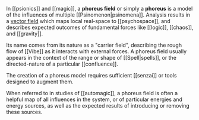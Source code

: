 In [[psionics]] and [[magic]], a **phoreus field** or simply a **phoreus** is a model of the influences of multiple [[Psinomenon|psinomena]]. Analysis results in a [vector field](https://en.wikipedia.org/wiki/Vector_field) which maps local real-space to [[psychospace]], and describes expected outcomes of fundamental forces like [[logic]], [[chaos]], and [[gravity]]. 

Its name comes from its nature as a "carrier field", describing the rough flow of [[Vibe]] as it interacts with external forces. A phoreus field usually appears in the context of the range or shape of [[Spell|spells]], or the directed-nature of a particular [[confluence]]. 

The creation of a phoreus model requires sufficient [[senzai]] or tools designed to augment them.

When referred to in studies of [[automagic]], a phoreus field is often a helpful map of all influences in the system, or of particular energies and energy sources, as well as the expected results of introducing or removing these sources.